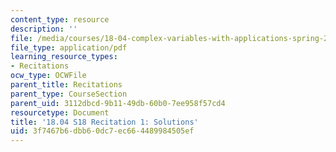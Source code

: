```yaml
---
content_type: resource
description: ''
file: /media/courses/18-04-complex-variables-with-applications-spring-2018/3f7467b6dbb60dc7ec664489984505ef_MIT18_04S18_Recit1-solutions.pdf
file_type: application/pdf
learning_resource_types:
- Recitations
ocw_type: OCWFile
parent_title: Recitations
parent_type: CourseSection
parent_uid: 3112dbcd-9b11-49db-60b0-7ee958f57cd4
resourcetype: Document
title: '18.04 S18 Recitation 1: Solutions'
uid: 3f7467b6-dbb6-0dc7-ec66-4489984505ef
---
```


